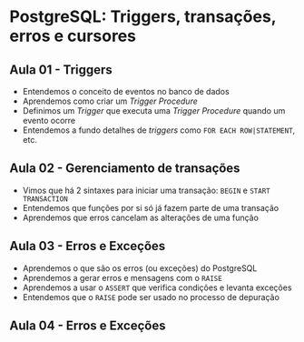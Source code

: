 # PostgreSQL: Triggers, transações, erros e cursores

## Aula 01 - Triggers

- Entendemos o conceito de eventos no banco de dados
- Aprendemos como criar um *Trigger Procedure*
- Definimos um *Trigger* que executa uma *Trigger Procedure* quando um evento ocorre
- Entendemos a fundo detalhes de *triggers* como `FOR EACH ROW|STATEMENT`, etc.

## Aula 02 - Gerenciamento de transações

- Vimos que há 2 sintaxes para iniciar uma transação: `BEGIN` e `START TRANSACTION`
- Entendemos que funções por si só já fazem parte de uma transação
- Aprendemos que erros cancelam as alterações de uma função

## Aula 03 - Erros e Exceções

- Aprendemos o que são os erros (ou exceções) do PostgreSQL
- Aprendemos a gerar erros e mensagens com o `RAISE`
- Aprendemos a usar o `ASSERT` que verifica condições e levanta exceções
- Entendemos que o `RAISE` pode ser usado no processo de depuração

## Aula 04 - Erros e Exceções

